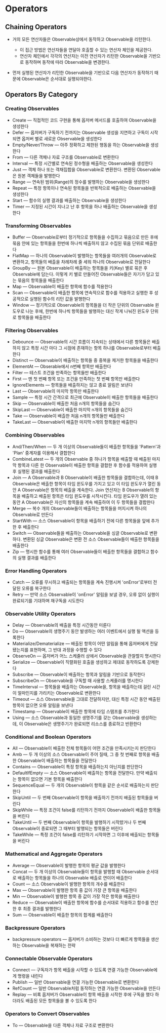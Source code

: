 # Operators

## Chaining Operators

- 거의 모든 연산자들은 Observable상에서 동작하고 Observable을 리턴한다.
    - 이 접근 방법은 연산자들을 연달아 호출할 수 있는 연산자 체인을 제공한다.
    - 연산자 체인에서 각각의 연산자는 이전 연산자가 리턴한 Observable을 기반으로 동작하며 동작에 따라 Observable을 변경한다.

- 먼저 실행된 연산자가 리턴한 Observable을 기반으로 다음 연산자가 동작하기 때문에 Observable은 순서대로 실행되야한다.

## Operators By Category

###  Creating Observables
- Create — 직접적인 코드 구현을 통해 옵저버 메서드를 호출하여 Observable을 생성한다
- Defer — 옵저버가 구독하기 전까지는 Observable 생성을 지연하고 구독이 시작되면 옵저버 별로 새로운 Observable을 생성한다
- Empty/Never/Throw — 아주 정확하고 제한된 행동을 하는 Observable을 생성한다
- From — 다른 객체나 자료 구조를 Observable로 변환한다
- Interval — 특정 시간별로 연속된 정수형을 배출하는 Observable을 생성한다
- Just — 객체 하나 또는 객채집합을 Observable로 변환한다. 변환된 Observable은 원본 객체들을 발행한다
- Range — 연속된 범위(Range)의 정수를 발행하는 Observable을 생성한다
- Repeat — 특정 항목이나 연속된 항목들을 반복적으로 배출하는 Observable을 생성한다
- Start — 함수의 실행 결과를 배출하는 Observable을 생성한다
- Timer — 지정된 시간이 지나고 난 후 항목을 하나 배출하는 Observable을 생성한다

### Transforming Observables
- Buffer — Observable로부터 정기적으로 항목들을 수집하고 묶음으로 만든 후에 묶음 안에 있는 항목들을 한번에 하나씩 배출하지 않고 수집된 묶음 단위로 배출한다
- FlatMap — 하나의 Observable이 발행하는 항목들을 여러개의 Observable로 변환하고, 항목들의 배출을 차례차례 줄 세워 하나의 Observable로 전달한다
- GroupBy — 원본 Observable이 배출하는 항목들을 키(Key) 별로 묶은 후 Observable에 담는다. 이렇게 키 별로 만들어진 Observable들은 자기가 담고 있는 묶음의 항목들을 배출한다
- Map — Observable이 배출한 항목에 함수를 적용한다
- Scan — Observable이 배출한 항목에 연속적으로 함수를 적용하고 실행한 후 성공적으로 실행된 함수의 리턴 값을 발행한다
- Window — 정기적으로 Observable의 항목들을 더 작은 단위의 Observable 윈도우로 나눈 후에, 한번에 하나씩 항목들을 발행하는 대신 작게 나눠진 윈도우 단위로 항목들을 배출한다

### Filtering Observables
- Debounce — Observable의 시간 흐름이 지속되는 상태에서 다른 항목들은 배출하지 않고 특정 시간 마다 그 시점에 존재하는 항목 하나를 Observable로부터 배출한다
- Distinct — Observable이 배출하는 항목들 중 중복을 제거한 항목들을 배출한다
- ElementAt — Obserable에서 n번째 항목만 배출한다
- Filter — 테스트 조건을 만족하는 항목들만 배출한다
- First — 맨 첫 번째 항목 또는 조건을 만족하는 첫 번째 항목만 배출한다
- IgnoreElements — 항목들을 배출하지는 않고 종료 알림은 보낸다
- Last — Observable의 마지막 항목만 배출한다
- Sample — 특정 시간 간격으로 최근에 Observable이 배출한 항목들을 배출한다
- Skip — Observable이 배출한 처음 n개의 항목들을 숨긴다
- SkipLast — Observable이 배출한 마지막 n개의 항목들을 숨긴다
- Take — Observable이 배츨한 처음 n개의 항목들만 배출한다
- TakeLast — Observable이 배출한 마지막 n개의 항목들만 배출한다

### Combining Observables
- And/Then/When — 두 개 이상의 Observable들이 배출한 항목들을 'Pattern'과 'Plan' 중계자를 이용해서 결합한다
- CombineLatest — 두 개의 Observable 중 하나가 항목을 배출할 때 배출된 마지막 항목과 다른 한 Observable이 배출한 항목을 결합한 후 함수를 적용하여 실행 후 실행된 결과를 배출한다
- Join — A Observable과 B Observable이 배출한 항목들을 결합하는데, 이때 B Observable은 배출한 항목이 타임 윈도우를 가지고 있고 이 타임 윈도우가 열린 동안 A Observable은 항목의 배출을 계속한다. Join 연산자는 B Observable의 항목을 배출하고 배출된 항목은 타임 윈도우를 시작시킨다. 타임 윈도우가 열려 있는 동안 A Observable은 자신의 항목들을 계속 배출하여 이 두 항목들을 결합한다
- Merge — 복수 개의 Observable들이 배출하는 항목들을 머지시켜 하나의 Observable로 만든다
- StartWith — 소스 Observable이 항목을 배출하기 전에 다른 항목들을 앞에 추가한 후 배출한다
- Switch — Observable들을 배출하는 Observable을 싱글 Observable로 변환하다. 변환된 싱글 Observable은 변환 전 소스 Observable들이 배출한 항목들을 배출한다
- Zip — 명시한 함수를 통해 여러 Observable들이 배출한 항목들을 결합하고 함수의 실행 결과를 배출한다

### Error Handling Operators
- Catch — 오류를 무시하고 배출되는 항목들을 계속 진행시켜 'onError'로부터 전달된 오류를 복구한다
- Retry — 만약 소스 Observable이 'onError' 알림을 보낼 경우, 오류 없이 실행이 완료되기를 기대하며 재구독을 시도한다

### Observable Utility Operators
- Delay — Observable의 배출을 특정 시간동안 미룬다
- Do — Observable의 생명주기 동안 발생하는 여러 이벤트에서 실행 될 액션을 등록한다
- Materialize/Dematerialize — 배출된 항목이 어떤 알림을 통해 옵저버에게 전달 됐는지를 표현하며, 그 반대 과정을 수행할 수 있다
- ObserveOn — 옵저버가 어느 스케줄러 상에서 Observable을 관찰할지 명시한다
- Serialize — Observable이 직렬화된 호출을 생성하고 제대로 동작하도록 강제한다
- Subscribe — Observable이 배출하는 항목과 알림을 기반으로 동작한다
- SubscribeOn — Observable을 구독할 때 사용할 스케줄러를 명시한다
- TimeInterval — 항목들을 배출하는 Observable을, 항목을 배출하는데 걸린 시간이 얼마인지를 가리키는 Observable로 변환한다
- Timeout — 소스 Obvservable을 그대로 전달하지만, 대신 특정 시간 동안 배출된 항목이 없으면 오류 알림을 보낸다
- Timestamp — Observable이 배출한 항목에 타임 스탬프를 추가한다
- Using — 소스 Observable과 동일한 생명주기를 갖는 Observable을 생성하는데, 이 Observable은 생명주기가 완료되면 리소스를 종료하고 반환한다

### Conditional and Boolean Operators
- All — Observable이 배출한 전체 항목들이 어떤 조건을 만족시키는지 판단한다
- Amb — 두 개 이상의 소스 Observable이 주어 질때, 그 중 첫 번째로 항목을 배출한 Observable이 배출하는 항목들을 전달한다
- Contains — Observable이 특정 항목을 배출하는지 아닌지를 판단한다
- DefaultIfEmpty — 소스 Observable이 배출하는 항목을 전달한다. 만약 배출되는 항목이 없으면 기본 항목을 배출한다
- SequenceEqual — 두 개의 Observable이 항목을 같은 순서로 배출하는지 판단한다
- SkipUntil — 두 번째 Observable이 항목을 배출하기 전까지 배출된 항목들을 버린다
- SkipWhile — 특정 조건이 false를 리턴하기 전까지 Observable이 배출한 항목들을 버린다
- TakeUntil — 두 번째 Observable이 항목을 발행하기 시작햤거나 두 번째 Observable이 종료되면 그 때부터 발행되는 항목들은 버린다
- TakeWhile — 특정 조건이 false를 리턴하기 시작하면 그 이후에 배출되는 항목들을 버린다

### Mathematical and Aggregate Operators
- Average — Observable이 발행한 항목의 평균 값을 발행한다
- Concat — 두 개 이상의 Observable들이 항목을 발행할 때 Observable 순서대로 배출하는 항목들을 하나의 Observable 배출로 연이어 배출한다
- Count — 소스 Observable이 발행한 항목의 개수를 배출한다
- Max — Observable이 발행한 항목 중 값이 가장 큰 항목을 배출한다
- Min — Observable이 발행한 항목 중 값이 가장 작은 항목을 배출한다
- Reduce — Observable이 배출한 항목에 함수를 순서대로 적용하고 함수를 연산한 후 최종 결과를 발행한다
- Sum — Observable이 배출한 항목의 합계를 배출한다

### Backpressure Operators
- backpressure operators — 옵저버가 소비하는 것보다 더 빠르게 항목들을 생산하는 Observable을 복재하는 전략

### Connectable Observable Operators
- Connect — 구독자가 항목 배출을 시작할 수 있도록 연결 가능한 Observable에게 명령을 내린다
- Publish — 일반 Observable을 연결 가능한 Observable로 변환한다
- RefCount — 일반 Observable처럼 동작하는 연결 가능한 Observable을 만든다
- Replay — 비록 옵저버가 Observable이 항목 배출을 시작한 후에 구독을 했다 하더라도 배출된 모든 항목들을 볼 수 있도록 한다

### Operators to Convert Observables
- To — Observable을 다른 객체나 자료 구조로 변환한다


